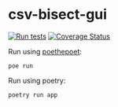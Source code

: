 # csv-bisect-gui
[![Run tests](https://github.com/dfint/csv-bisect-gui/actions/workflows/test.yml/badge.svg)](https://github.com/dfint/csv-bisect-gui/actions/workflows/test.yml)
[![Coverage Status](https://coveralls.io/repos/github/dfint/csv-bisect-gui/badge.svg?branch=main)](https://coveralls.io/github/dfint/csv-bisect-gui?branch=main)

Run using [poethepoet](https://github.com/nat-n/poethepoet):
```
poe run
```

Run using poetry:
```
poetry run app
```

